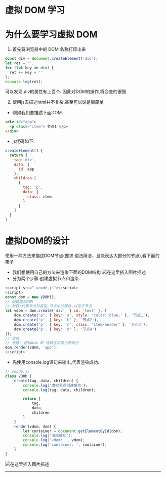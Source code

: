 # 虚拟 DOM 学习

# 为什么要学习虚拟 DOM
1. 首先将浏览器中的 DOM 名称打印出来
```javascript
const div = document.createElement('div');
let ret = '';
for (let key in div) {
  ret += key + ''
};
console.log(ret);
```
可以发现,div的属性有上百个. 因此对DOM的操作,将会变的很慢

2. 使用js去描述html并不复杂,甚至可以说是很简单
- 例如我们要描述下面DOM
````html
<div id="app">
  <p class="item"> 节点1 </p>
</div>
````
- js代码如下:
````javascript
createElement() {
  return {
    tag:'div',
    data: {
      id: app
    },
    children:[
      {
        tag: 'p',
        data: {
          class: item
        }
      }
    ]
  }
}
````


# 虚拟DOM的设计
使用一种方法来描述DOM节点(要求:语法简洁、且能表达大部分的节点),看下面的栗子
- 我们想使用自己的方法来渲染下面的DOM结构
![在这里插入图片描述](https://img-blog.csdnimg.cn/20191223084716954.png)
- 分为两个步骤:创建虚拟节点和渲染.
````javascript
<script src=".vnode.js"></script>
<script>
const dom = new VDOM();
// 创建虚拟DOM
// 参数:代表节点的类型,节点中的属性,以及子节点
let vdom = dom.create('div', { id: 'test' }, [
    dom.create('p', { key: 'a', style: 'color: blue;' }, '节点1'),
    dom.create('p', { key: 'b' }, '节点2'),
    dom.create('p', { key: 'c', class: 'item-header' }, '节点3'),
    dom.create('p', { key: 'd' }, '节点4')
]);
// 渲染
// 参数: 虚拟dom 和 挂载在页面上的地方
dom.render(vdom, 'app');
</script>
````
- 先使用console.log语句来输出,代表渲染成功.
````javascript
// vnode.js
class VDOM {
    create(tag, data, children) {
        console.log('虚拟节点创建成功');
        console.log(tag, data, children);

        return {
            tag,
            data,
            children
        }
    }
    render(vdom, dom) {
        let container = document.getElementById(dom);
        console.log('渲染成功');
        console.log('vdom: ', vdom);
        console.log('container: ', container);
    }
}
````
![在这里插入图片描述](https://img-blog.csdnimg.cn/20191223090809211.png?x-oss-process=image/watermark,type_ZmFuZ3poZW5naGVpdGk,shadow_10,text_aHR0cHM6Ly9ibG9nLmNzZG4ubmV0L3BpYW5vOTQyNQ==,size_16,color_FFFFFF,t_70)
***

